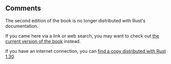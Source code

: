 ## Comments

The second edition of the book is no longer distributed with Rust's documentation.

If you came here via a link or web search, you may want to check out [the current
version of the book](../ch03-04-comments.html) instead.

If you have an internet connection, you can [find a copy distributed with
Rust
1.30](https://doc.rust-lang.org/1.30.0/book/second-edition/ch03-04-comments.html).